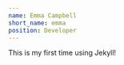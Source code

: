 ```yaml
---
name: Emma Campbell
short_name: emma
position: Developer
---
```


This is my first time using Jekyll!
